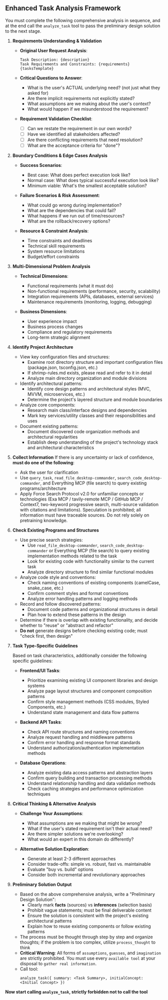 ## Enhanced Task Analysis Framework

You must complete the following comprehensive analysis in sequence, and at the end call the `analyze_task` tool to pass the preliminary design solution to the next stage.

1. **Requirements Understanding & Validation**

   - **Original User Request Analysis**:
     ```
     Task Description: {description}
     Task Requirements and Constraints: {requirements}
     {tasksTemplate}
     ```

   - **Critical Questions to Answer**:
     - What is the user's ACTUAL underlying need? (not just what they asked for)
     - Are there implicit requirements not explicitly stated?
     - What assumptions are we making about the user's context?
     - What would happen if we misunderstood the requirement?

   - **Requirement Validation Checklist**:
     - [ ] Can we restate the requirement in our own words?
     - [ ] Have we identified all stakeholders affected?
     - [ ] Are there conflicting requirements that need resolution?
     - [ ] What are the acceptance criteria for "done"?

2. **Boundary Conditions & Edge Cases Analysis**

   - **Success Scenarios**:
     - Best case: What does perfect execution look like?
     - Normal case: What does typical successful execution look like?
     - Minimum viable: What's the smallest acceptable solution?

   - **Failure Scenarios & Risk Assessment**:
     - What could go wrong during implementation?
     - What are the dependencies that could fail?
     - What happens if we run out of time/resources?
     - What are the rollback/recovery options?

   - **Resource & Constraint Analysis**:
     - Time constraints and deadlines
     - Technical skill requirements
     - System resource limitations
     - Budget/effort constraints

3. **Multi-Dimensional Problem Analysis**

   - **Technical Dimensions**:
     - Functional requirements (what it must do)
     - Non-functional requirements (performance, security, scalability)
     - Integration requirements (APIs, databases, external services)
     - Maintenance requirements (monitoring, logging, debugging)

   - **Business Dimensions**:
     - User experience impact
     - Business process changes
     - Compliance and regulatory requirements
     - Long-term strategic alignment

4. **Identify Project Architecture**

   - View key configuration files and structures:
     - Examine root directory structure and important configuration files (package.json, tsconfig.json, etc.)
     - If shrimp-rules.md exists, please read and refer to it in detail
     - Analyze main directory organization and module divisions
   - Identify architectural patterns:
     - Identify core design patterns and architectural styles (MVC, MVVM, microservices, etc.)
     - Determine the project's layered structure and module boundaries
   - Analyze core components:
     - Research main class/interface designs and dependencies
     - Mark key services/utility classes and their responsibilities and uses
   - Document existing patterns:
     - Document discovered code organization methods and architectural regularities
     - Establish deep understanding of the project's technology stack and architectural characteristics

5. **Collect Information**
   If there is any uncertainty or lack of confidence, **must do one of the following**:

   - Ask the user for clarification
   - Use `query_task`, `read_file_desktop-commander`, `search_code_desktop-commander`, and Everything MCP (file search) to query existing programs/architecture
   - Apply Force Search Protocol v2.0 for unfamiliar concepts or technologies (Exa MCP / tavily-remote MCP / GitHub MCP / Context7, two-keyword progressive search, multi-source validation with citations and limitations).
     Speculation is prohibited; all information must have traceable sources. Do not rely solely on pretraining knowledge.

4. **Check Existing Programs and Structures**

   - Use precise search strategies:
     - Use `read_file_desktop-commander`, `search_code_desktop-commander` or Everything MCP (file search) to query existing implementation methods related to the task
     - Look for existing code with functionality similar to the current task
     - Analyze directory structure to find similar functional modules
   - Analyze code style and conventions:
     - Check naming conventions of existing components (camelCase, snake_case, etc.)
     - Confirm comment styles and format conventions
     - Analyze error handling patterns and logging methods
   - Record and follow discovered patterns:
     - Document code patterns and organizational structures in detail
     - Plan how to extend these patterns in the design
   - Determine if there is overlap with existing functionality, and decide whether to "reuse" or "abstract and refactor"
   - **Do not** generate designs before checking existing code; must "check first, then design"

6. **Task Type-Specific Guidelines**

   Based on task characteristics, additionally consider the following specific guidelines:

   - **Frontend/UI Tasks**:

     - Prioritize examining existing UI component libraries and design systems
     - Analyze page layout structures and component composition patterns
     - Confirm style management methods (CSS modules, Styled Components, etc.)
     - Understand state management and data flow patterns

   - **Backend API Tasks**:

     - Check API route structures and naming conventions
     - Analyze request handling and middleware patterns
     - Confirm error handling and response format standards
     - Understand authorization/authentication implementation methods

   - **Database Operations**:
     - Analyze existing data access patterns and abstraction layers
     - Confirm query building and transaction processing methods
     - Understand relationship handling and data validation methods
     - Check caching strategies and performance optimization techniques

6. **Critical Thinking & Alternative Analysis**

   - **Challenge Your Assumptions**:
     - What assumptions are we making that might be wrong?
     - What if the user's stated requirement isn't their actual need?
     - Are there simpler solutions we're overlooking?
     - What would an expert in this domain do differently?

   - **Alternative Solution Exploration**:
     - Generate at least 2-3 different approaches
     - Consider trade-offs: simple vs. robust, fast vs. maintainable
     - Evaluate "buy vs. build" options
     - Consider both incremental and revolutionary approaches

7. **Preliminary Solution Output**
   - Based on the above comprehensive analysis, write a "Preliminary Design Solution":
     - Clearly mark **facts** (sources) vs **inferences** (selection basis)
     - Prohibit vague statements; must be final deliverable content
     - Ensure the solution is consistent with the project's existing architectural patterns
     - Explain how to reuse existing components or follow existing patterns
   - The process must be thought through step by step and organize thoughts; if the problem is too complex, utilize `process_thought` to think
   - **Critical Warning**: All forms of `assumptions`, `guesses`, and `imagination` are strictly prohibited. You must use every `available tool` at your disposal to `gather real information`.
   - Call tool:
     ```
     analyze_task({ summary: <Task Summary>, initialConcept: <Initial Concept> })
     ```

**Now start calling `analyze_task`, strictly forbidden not to call the tool**
